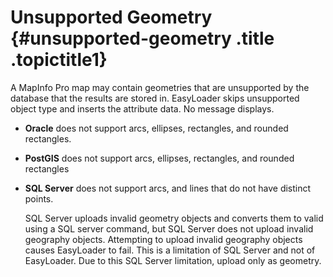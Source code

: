Unsupported Geometry {#unsupported-geometry .title .topictitle1}
====================

A MapInfo Pro map may contain geometries that are unsupported by the database that the results are stored in. EasyLoader skips unsupported object type and inserts the attribute data. No message displays.

-   **Oracle** does not support arcs, ellipses, rectangles, and rounded rectangles.
-   **PostGIS** does not support arcs, ellipses, rectangles, and rounded rectangles
-   **SQL Server** does not support arcs, and lines that do not have distinct points.

    SQL Server uploads invalid geometry objects and converts them to valid using a SQL server command, but SQL Server does not upload invalid geography objects. Attempting to upload invalid geography objects causes EasyLoader to fail. This is a limitation of SQL Server and not of EasyLoader. Due to this SQL Server limitation, upload only as geometry.

